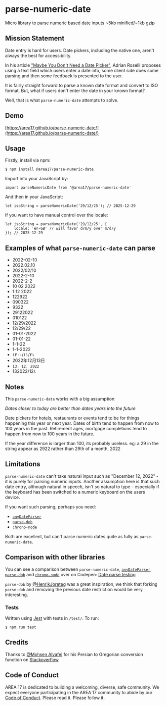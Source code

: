 # parse-numeric-date

Micro library to parse numeric based date inputs
~5kb minified/~1kb gzip

## Mission Statement

Date entry is hard for users. Date pickers, including the native one, aren't always the best for accessibility. 

In his article ["Maybe You Don't Need a Date Picker"](https://adrianroselli.com/2019/07/maybe-you-dont-need-a-date-picker.html#Messaging), Adrian Roselli proposes using a text field which users enter a date into, some client side does some parsing and then some feedback is presented to the user.

It is fairly straight forward to parse a known date format and convert to ISO format. But, what if users don't enter the date in your known format?

Well, that is what `parse-numeric-date` attempts to solve.

## Demo

[https://area17.github.io/parse-numeric-date/](https://area17.github.io/parse-numeric-date/)

## Usage

Firstly, install via npm:

```
$ npm install @area17/parse-numeric-date
```

Import into your JavaScript by:

```
import parseNumericDate from '@area17/parse-numeric-date'
```

And then in your JavaScript:

```
let isoString = parseNumericDate('29/12/25'); // 2025-12-29
```

If you want to have manual control over the locale:

```
let isoString = parseNumericDate('29/12/25', {
    locale: 'en-GB' // will favor d/m/y over m/d/y
}); // 2025-12-29
```

## Examples of what `parse-numeric-date` can parse

* 2022-02-10
* 2022.02.10
* 2022/02/10
* 2022-2-10
* 2022-2-2
* 10 02 2022
* 1 12 2022
* 122922
* 090322
* 9322
* 29122022
* 010122
* 12/29/2022
* 12/29/22
* 01-01-2022
* 01-01-22
* 1-1-22
* 1-1-2022
* ۱۴۰۰/۱۱/۲۱
* 2022年12月13日
* `13. 12. 2022`
* 13‏/12‏/2022.

## Notes

This `parse-numeric-date` works with a big assumption:

*Dates closer to today are better than dates years into the future*

Date pickers for hotels, restaurants or events tend to be for things happening this year or next year. Dates of birth tend to happen from now to 100 years in the past. Retirement ages, mortgage completions tend to happen from now to 100 years in the future. 

If the year difference is larger than 100, its probably useless.
eg: a 29 in the string appear as 2922 rather than 29th of a month, 2022

## Limitations

`parse-numeric-date` can't take natural input such as "December 12, 2022" - it is purely for parsing numeric inputs. Another assumption here is that such date entry, although natural in speech, isn't so natural to type - especially if the keyboard has been switched to a numeric keyboard on the users device.

If you want such parsing, perhaps you need:
* [`anyDateParser`](https://github.com/kensnyder/any-date-parser)
* [`parse-dob`](https://github.com/HenrikJoreteg/parse-dob)
* [`chrono-node`](https://github.com/wanasit/chrono)

Both are excellent, but can't parse numeric dates quite as fully as `parse-numeric-date`.

## Comparison with other libraries

You can see a comparison between `parse-numeric-date`, [`anyDateParser`](https://github.com/kensnyder/any-date-parser), [`parse-dob`](https://github.com/HenrikJoreteg/parse-dob) and [`chrono-node`](https://github.com/wanasit/chrono) over on Codepen: [Date parse testing](https://codepen.io/13twelve/pen/rNrRoLB)

`parse-dob` by [@HenrikJoreteg](https://github.com/HenrikJoreteg) was a great inspiration, we think that forking `parse-dob` and removing the previous date restriction would be very interesting.

### Tests

Written using [Jest](https://jestjs.io/) with tests in `/test/`. 
To run:

```Shell
$ npm run test
```

## Credits

Thanks to [@Mohsen Alyafei](https://github.com/MohsenAlyafei) for his Persian to Gregorian conversion function on [Stackoverflow](https://stackoverflow.com/questions/71421825/how-to-convert-persian-jalali-dates-to-other-18-calendar-dates-in-javascript-w).

## Code of Conduct

AREA 17 is dedicated to building a welcoming, diverse, safe community. We expect everyone participating in the AREA 17 community to abide by our [Code of Conduct](CODE_OF_CONDUCT.md). Please read it. Please follow it.
